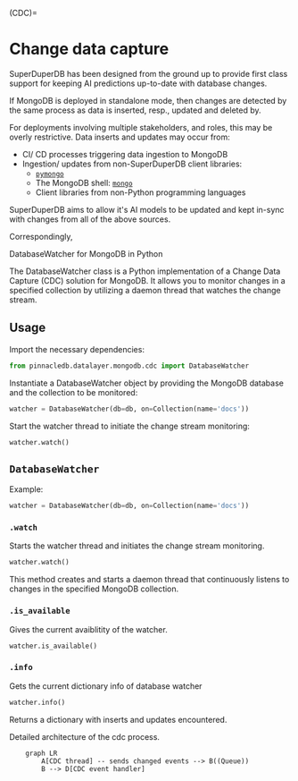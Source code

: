 (CDC)=
# Change data capture

SuperDuperDB has been designed from the ground up to provide first class
support for keeping AI predictions up-to-date with database changes.

If MongoDB is deployed in standalone mode, then changes are detected
by the same process as data is inserted, resp., updated and deleted by.

For deployments involving multiple stakeholders, and roles, this may be 
overly restrictive. Data inserts and updates may occur from:

- CI/ CD processes triggering data ingestion to MongoDB
- Ingestion/ updates from non-SuperDuperDB client libraries:
  - [`pymongo`](https://pymongo.readthedocs.io/en/stable/)
  - The MongoDB shell: [`mongo`](https://www.mongodb.com/docs/v4.4/mongo/)
  - Client libraries from non-Python programming languages

SuperDuperDB aims to allow it's AI models to be updated and kept in-sync with changes
from all of the above sources.

Correspondingly, 

DatabaseWatcher for MongoDB in Python

The DatabaseWatcher class is a Python implementation of a Change Data Capture (CDC) solution for MongoDB. It allows you to monitor changes in a specified collection by utilizing a daemon thread that watches the change stream.


## Usage


Import the necessary dependencies:
```python
from pinnacledb.datalayer.mongodb.cdc import DatabaseWatcher
```

Instantiate a DatabaseWatcher object by providing the MongoDB database and the collection to be monitored:

```python
watcher = DatabaseWatcher(db=db, on=Collection(name='docs'))
```

Start the watcher thread to initiate the change stream monitoring:
```python
watcher.watch()
```

## `DatabaseWatcher`

Example:

```python
watcher = DatabaseWatcher(db=db, on=Collection(name='docs'))
```

### `.watch`

Starts the watcher thread and initiates the change stream monitoring.

```python
watcher.watch()
```

This method creates and starts a daemon thread that continuously listens to changes in the specified MongoDB collection.

### `.is_available`

Gives the current avaiblitity of the watcher.

```python
watcher.is_available()
```
### `.info`
Gets the current dictionary info of database watcher

```python
watcher.info()
```
Returns a dictionary with inserts and updates encountered.

Detailed architecture of the cdc process.

```{mermaid}
    graph LR
        A[CDC thread] -- sends changed events --> B((Queue))
        B --> D[CDC event handler]
```

